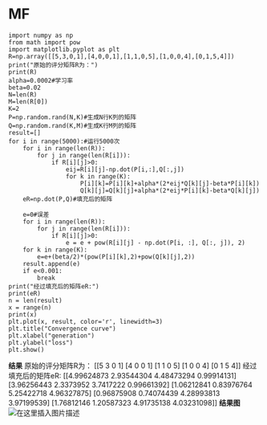 ﻿# MF


```
import numpy as np
from math import pow
import matplotlib.pyplot as plt
R=np.array([[5,3,0,1],[4,0,0,1],[1,1,0,5],[1,0,0,4],[0,1,5,4]])
print("原始的评分矩阵R为：")
print(R)
alpha=0.0002#学习率
beta=0.02
N=len(R)
M=len(R[0])
K=2
P=np.random.rand(N,K)#生成N行K列的矩阵
Q=np.random.rand(K,M)#生成K行M列的矩阵
result=[]
for i in range(5000):#运行5000次
    for i in range(len(R)):
        for j in range(len(R[i])):
            if R[i][j]>0:
                eij=R[i][j]-np.dot(P[i,:],Q[:,j])
                for k in range(K):
                    P[i][k]=P[i][k]+alpha*(2*eij*Q[k][j]-beta*P[i][k])
                    Q[k][j]=Q[k][j]+alpha*(2*eij*P[i][k]-beta*Q[k][j])
    eR=np.dot(P,Q)#填充后的矩阵

    e=0#误差
    for i in range(len(R)):
        for j in range(len(R[i])):
            if R[i][j]>0:
                e = e + pow(R[i][j] - np.dot(P[i, :], Q[:, j]), 2)
    for k in range(K):
        e=e+(beta/2)*(pow(P[i][k],2)+pow(Q[k][j],2))
    result.append(e)
    if e<0.001:
        break
print("经过填充后的矩阵eR:")
print(eR)
n = len(result)
x = range(n)
print(x)
plt.plot(x, result, color='r', linewidth=3)
plt.title("Convergence curve")
plt.xlabel("generation")
plt.ylabel("loss")
plt.show()
```
**结果**
原始的评分矩阵R为：
[[5 3 0 1]
 [4 0 0 1]
 [1 1 0 5]
 [1 0 0 4]
 [0 1 5 4]]
经过填充后的矩阵eR:
[[4.99624873 2.93544304 4.48473294 0.99914131]
 [3.96256443 2.3373952  3.7417222  0.99661392]
 [1.06212841 0.83976764 5.25422718 4.96327875]
 [0.96875908 0.74074439 4.28993813 3.97199539]
 [1.76812146 1.20587323 4.91735138 4.03231098]]
 **结果图**
 ![在这里插入图片描述](https://img-blog.csdnimg.cn/20190721232020144.png?x-oss-process=image/watermark,type_ZmFuZ3poZW5naGVpdGk,shadow_10,text_aHR0cHM6Ly9ibG9nLmNzZG4ubmV0L3FxXzQzOTA0MzA5,size_16,color_FFFFFF,t_70)
 
